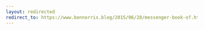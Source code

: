 ```yaml
---
layout: redirected
redirect_to: https://www.bennorris.blog/2015/06/28/messenger-book-of.html
---
```

